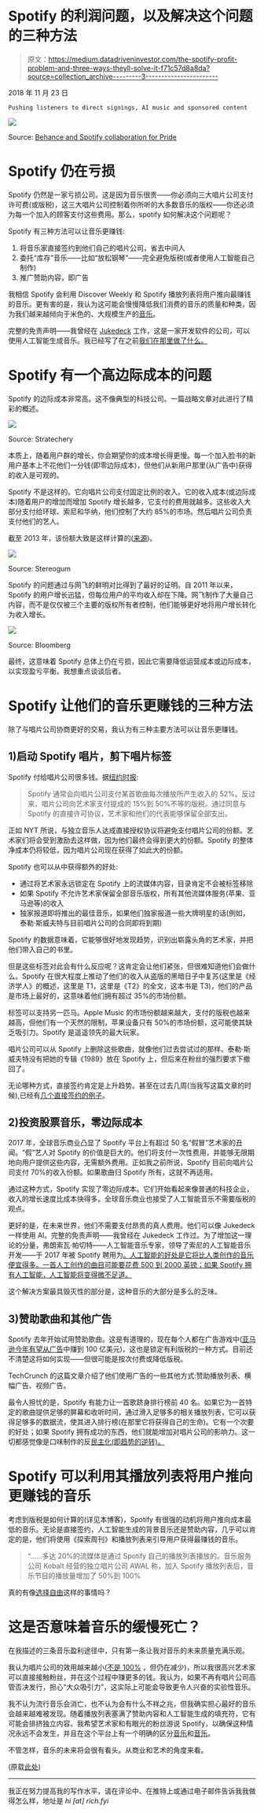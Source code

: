 # Spotify 的利润问题，以及解决这个问题的三种方法

> 原文：<https://medium.datadriveninvestor.com/the-spotify-profit-problem-and-three-ways-theyll-solve-it-f71c57d8a8da?source=collection_archive---------3----------------------->

2018 年 11 月 23 日

`Pushing listeners to direct signings, AI music and sponsored content`

![](img/e92c32bf91d10b268b74a3922fe1f9ef.png)

Source: [Behance and Spotify collaboration for Pride](https://www.behance.net/gallery/53718515/SPOTIFY-PRIDE)

# Spotify 仍在亏损

Spotify 仍然是一家亏损公司。这是因为音乐很贵——你必须向三大唱片公司支付许可费(或版税)，这三大唱片公司控制着你所听的大多数音乐的版权——你还必须为每一个加入的顾客支付这些费用。那么，spotify 如何解决这个问题呢？

Spotify 有三种方法可以让音乐更赚钱:

1.  将音乐家直接签约到他们自己的唱片公司，省去中间人
2.  委托“库存”音乐——比如“放松钢琴”——完全避免版税(或者使用人工智能自己制作)
3.  推广赞助内容，即广告

我相信 Spotify 会利用 Discover Weekly 和 Spotify 播放列表将用户推向最赚钱的音乐。更有害的是，我认为这可能会慢慢降低我们消费的音乐的质量和种类，因为我们越来越倾向于米色的、大规模生产的[音乐](https://www.youtube.com/watch?v=dQw4w9WgXcQ)。

完整的免责声明——我曾经在 [Jukedeck](http://rich.fyi/music/tech/general/2018/11/23/www.jukedeck.com) 工作，这是一家开发软件的公司，可以使用人工智能生成音乐。我已经写了在之前[我们在那里做了什么。](https://medium.com/@richardcadman/measuring-the-subjective-improving-the-quality-of-ai-generated-music-as-a-pm-at-a-london-based-6b7c45d4f48d)

# Spotify 有一个高边际成本的问题

Spotify 的边际成本非常高。这不像典型的科技公司。一篇战略文章对此进行了精彩的概述。

![](img/4c0e4483882efd30529aeb3ea5fdd60b.png)

Source: Stratechery

本质上，随着用户群的增长，你会期望你的成本增长得更慢。每一个加入脸书的新用户基本上不花他们一分钱(即零边际成本)，但他们从新用户那里(从广告中)获得的收入是可观的。

Spotify 不是这样的。它向唱片公司支付固定比例的收入。它的收入成本(或边际成本)随着用户的增加而增加 Spotify 增长越多，它支付的费用就越多。这些收入大部分支付给环球、索尼和华纳，他们控制了大约 85%的市场。然后唱片公司负责支付他们的艺人。

截至 2013 年，该份额大致是这样计算的([来源](https://www.stereogum.com/1587932/spotify-explains-royalty-payments/news/))。

![](img/3e7abbff9b89bd05bca0f939e56b84e8.png)

Source: Stereogum

Spotify 的问题通过与网飞的鲜明对比得到了最好的证明。自 2011 年以来，Spotify 的用户增长迅猛，但每位用户的平均收入却在下降。网飞制作了大量自己内容，而不是仅仅被三个主要的版权所有者控制，他们能够更好地将用户增长转化为收入增长。

![](img/5834aeb267f9cd6c171ae6e815c7c8cc.png)

Source: Bloomberg

最终，这意味着 Spotify 总体上仍在亏损，因此它需要降低运营成本或边际成本，以实现盈亏平衡。我想重点谈谈后者。

# Spotify 让他们的音乐更赚钱的三种方法

除了与唱片公司协商更好的交易，我认为有三种主要方法可以让音乐更赚钱。

## 1)启动 Spotify 唱片，剪下唱片标签

Spotify 付给唱片公司很多钱。据[纽约时报](https://www.nytimes.com/2018/09/06/business/media/spotify-music-industry-record-labels.html):

> Spotify 通常会向唱片公司支付某首歌曲每次播放所产生收入的 52%。反过来，唱片公司向艺术家支付提成的 15%到 50%不等的版税。通过同意与 Spotify 的直接许可协议，艺术家和他们的代表能够保留全部支出。

正如 NYT 所说，与独立音乐人达成直接授权协议将避免支付唱片公司的份额。艺术家们将会受到激励去这样做，因为他们最终会得到更大的份额。Spotify 的整体净成本仍将较低，因为唱片公司现在获得了如此大的份额。

Spotify 也可以从中获得额外的好处:

*   通过将艺术家永远锁定在 Spotify 上的流媒体内容，目录肯定不会被标签移除
*   如果 Spotify 不允许艺术家保留全部音乐版权，所有其他流媒体服务(苹果、亚马逊等)的收入
*   独家报道即将推出的最佳音乐，如果他们独家报道一些大牌明星的话(例如，泰勒·斯威夫特与目前唱片公司的合同即将到期)

Spotify 的数据意味着，它能够很好地发现趋势，识别出崭露头角的艺术家，并把他们带入自己的书里。

但是这些标签对此会有什么反应呢？这肯定会让他们紧张，但很难知道他们会做什么。Spotify 在很大程度上推动了他们的收入从盗版的黑暗日子中复苏(这里是《经济学人》的概述，这里是 T1，这里是《T2》的全文，这本书是 T3)，他们的产品是市场上最好的，这意味着他们拥有超过 35%的市场份额。

标签可以支持另一匹马。Apple Music 的市场份额越来越大，支付的版税也越来越高，但他们有一个天然的限制，苹果设备只有 50%的市场份额，这可能使其缺乏吸引力。Spotify 是遥遥领先的最大玩家。

唱片公司可以从 Spotify 上删除这些歌曲，就像他们过去尝试过的那样。泰勒·斯威夫特没有把她的专辑《1989》放在 Spotify 上，但后来在粉丝的强烈要求下撤回了。

无论哪种方式，直接签约肯定是上升趋势。甚至在过去几周(当我写这篇文章的时候),已经有[几个直接签约的例子](https://www.bloomberg.com/news/articles/2018-11-09/spotify-to-musicians-let-us-be-your-label)。

## 2)投资股票音乐，零边际成本

2017 年，全球音乐商业凸显了 Spotify 平台上有超过 50 名“假冒”艺术家的丑闻。“假”艺人对 Spotify 的价值是巨大的。他们将支付一次性费用，并能够无限期地向用户提供这些内容，无需额外费用。正如我之前所说，Spotify 目前向唱片公司支付 70%的收入份额。如果歌曲归 Spotify 所有，这就不再适用。

通过这种方式，Spotify 实现了零边际成本。它们开始看起来像普通的科技企业，收入的增长速度比成本快得多。全球音乐商业也接受了人工智能音乐不需要版税的观点。

更好的是，在未来世界，他们不需要支付昂贵的真人费用。他们可以像 Jukedeck 一样使用 AI。完整的免责声明——我曾经在 Jukedeck 工作过。为了增加这一理论的分量，弗朗索瓦·帕切特——人工智能音乐专家，领导了索尼的人工智能音乐开发——于 2017 年被 Spotify 聘用为[。人工智能的好处是它将比人类创作的音乐便宜得多。一首人工创作的曲目可能要花费 500 到 2000 英镑；如果 Spotify 拥有人工智能，人工智能将变得微不足道。](https://www.fastcompany.com/40439000/why-did-spotify-hire-this-expert-in-music-making-ai)

这个解决方案最具毁灭性的部分是，这种音乐的大部分是多么的乏味。

## 3)赞助歌曲和其他广告

Spotify 去年开始试用赞助歌曲。这是有道理的，现在每个人都在广告游戏中([亚马逊今年有望从广告](https://www.cnbc.com/2018/10/25/amazon-other-revenue-mostly-advertising-near-2point5-billion-in-q318.html)中赚到 100 亿美元)，这也是锁定有利版税的一种方式。目前还不清楚这将如何实现——但很可能是按次付费或降低版税。

TechCrunch 的这篇文章介绍了他们使用广告的一些其他方式:赞助播放列表、横幅广告、视频广告。

最令人担忧的是，Spotify 有能力让一首歌跻身排行榜前 40 名。如果它为一首特定的歌曲提供足够的屏幕和收听时间，通过滑入足够多的相关播放列表，它可以获得足够多的数据流，使其进入排行榜(在那里它将获得自己的生命)。它有一个次要的好处；如果 Spotify 拥有成功的东西，他们就能增加对唱片公司的影响力。这一切都感觉像是口味制作的反[民主化(即趋势的逆转)。](https://www.ft.com/content/35b75754-15ac-11e5-be54-00144feabdc0)

# Spotify 可以利用其播放列表将用户推向更赚钱的音乐

考虑到版税是如何计算的(详见本博客)，Spotify 有很强的动机将用户推向成本最低的音乐。无论是直接签约，人工智能生成的背景音乐还是赞助内容，几乎可以肯定的是，他们将使用《探索周刊》和播放列表来引导用户获得最赚钱的音乐。

> “……多达 20%的流媒体是通过 Spotify 自己的播放列表播放的。音乐服务公司 Kobalt 经营的独立唱片公司 AWAL 称，加入 Spotify 播放列表后，音乐节目的播放量增加了 50%到 100%

真的有像[选择自由](https://en.wikipedia.org/wiki/Freedom_of_choice)这样的事情吗？

# 这是否意味着音乐的缓慢死亡？

在我描述的三条音乐盈利途径中，只有第一条让我对音乐的未来质量充满乐观。

我认为唱片公司的效用越来越小([不是 100%](https://www.theguardian.com/music/musicblog/2012/feb/02/behind-music-record-labels) ，但仍在减少)，所以我很高兴艺术家可以直接接触粉丝，并在这个过程中赚更多的钱。我认为，如果不再有唱片公司高管否决发行，担心“大众吸引力”，这实际上可能会导致更令人兴奋的实验性音乐。

我不认为流行音乐会消亡，也不认为会有什么不祥之兆，但我确实担心最好的音乐会越来越难被发现。随着播放列表塞满了赞助内容和人工智能生成的填充符，它有可能会排挤独立内容。我希望艺术家和有眼光的粉丝游说 Spotify，以确保这种情况永远不会发生，并且在这个平台上有一个明确的区分[音乐](https://en.wikipedia.org/wiki/Muzak)和[音乐](https://www.youtube.com/watch?v=dQw4w9WgXcQ)。

不管怎样，音乐的未来将会很有看头。从商业和艺术的角度来看。

(原载[此处](http://rich.fyi/music/tech/general/2018/11/23/spotify-profit-problem.html))

____

我正在努力提高我的写作水平，请在评论中、在推特上或通过电子邮件告诉我我做得怎么样，地址是 *hi [at] rich.fyi*